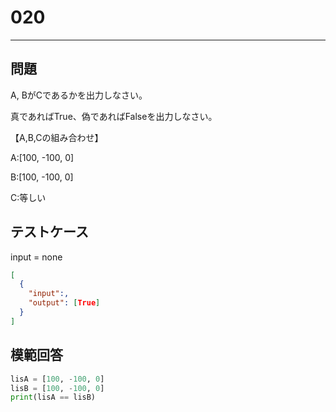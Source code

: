 
# 020

---

## 問題

A, BがCであるかを出力しなさい。

真であればTrue、偽であればFalseを出力しなさい。

【A,B,Cの組み合わせ】

A:[100, -100, 0]

B:[100, -100, 0]

C:等しい

## テストケース

input = none

```json
[
  {
    "input":,
    "output": [True]
  }
]
```

## 模範回答

```python
lisA = [100, -100, 0]
lisB = [100, -100, 0]
print(lisA == lisB)
```
